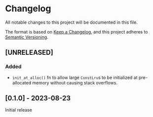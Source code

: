 # Changelog

All notable changes to this project will be documented in this file.

The format is based on [Keep a Changelog](https://keepachangelog.com/en/1.0.0/),
and this project adheres to [Semantic Versioning](https://semver.org/spec/v2.0.0.html).

## [UNRELEASED]

### Added

- `init_at_alloc()` fn to allow large `ConstLru`s to be initialized at pre-allocated memory without causing stack overflows.

## [0.1.0] - 2023-08-23

Initial release
